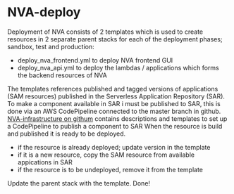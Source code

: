 # NVA-deploy
Deployment of NVA consists of 2 templates which is used to create resources in 2 separate parent stacks for each of the deployment phases; sandbox, test and production:
 * deploy_nva_frontend.yml to deploy NVA frontend GUI
 * deploy_nva_api.yml to deploy the lambdas / applications which forms the backend resources of NVA
 
 The templates references published and tagged versions of applications (SAM resources) published in the Serverless Application Repository (SAR).
 To make a component available in SAR i must be published to SAR, this is done via an AWS CodePipeline connected to the master branch in github. [NVA-infrastructure on githum](https://github.com/BIBSYSDEV/NVA-infrastructure) contains descriptions and templates to set up a CodePipeline to publish a component to SAR
 When the resource is build and published it is ready to be deployed.
 
  * if the resource is already deployed; update version in the template
  * if it is a new resource, copy the SAM resource from available appications in SAR
  * if the resource is to be undeployed, remove it from the template
  
  Update the parent stack with the template. Done!
  